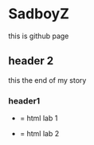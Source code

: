 # SadboyZ

this is github page

## header 2

this the end of my story

### header1

- = html lab 1

* = html lab 2
